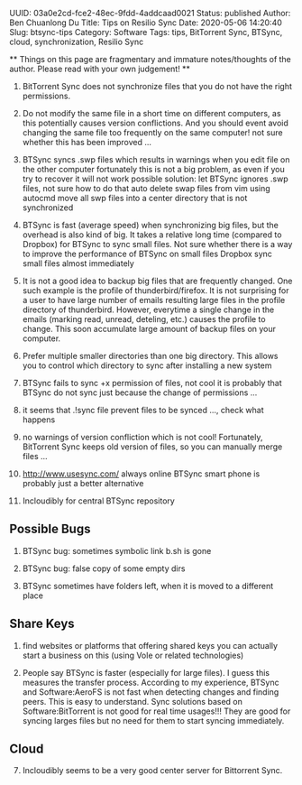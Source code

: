 UUID: 03a0e2cd-fce2-48ec-9fdd-4addcaad0021
Status: published
Author: Ben Chuanlong Du
Title: Tips on Resilio Sync
Date: 2020-05-06 14:20:40
Slug: btsync-tips
Category: Software
Tags: tips, BitTorrent Sync, BTSync, cloud, synchronization, Resilio Sync

**
Things on this page are fragmentary and immature notes/thoughts of the author. 
Please read with your own judgement!
**
 
1. BitTorrent Sync does not synchronize files that you do not have the right permissions.

2. Do not modify the same file in a short time on different computers,
    as this potentially causes version conflictions.
    And you should event avoid changing the same file too frequently on the same computer!
    not sure whether this has been improved ...

3. BTSync syncs .swp files which results in warnings when you edit file on the other computer
    fortunately this is not a big problem, as even if you try to recover it will not work
    possible solution: let BTSync ignores .swp files, not sure how to do that
    auto delete swap files from vim using autocmd
    move all swp files into a center directory that is not synchronized

4. BTSync is fast (average speed) when synchronizing big files,
    but the overhead is also kind of big.
    It takes a relative long time (compared to Dropbox) for BTSync to sync small files.
    Not sure whether there is a way to improve the performance of BTSync on small files
    Dropbox sync small files almost immediately


5. It is not a good idea to backup big files that are frequently changed.
    One such example is the profile of thunderbird/firefox.
    It is not surprising for a user to have large number of emails resulting large files 
    in the profile directory of thunderbird. 
    However, everytime a single change in the emails (marking read, unread, deteling, etc.) 
    causes the profile to change. 
    This soon accumulate large amount of backup files on your computer.

6. Prefer multiple smaller directories than one big directory.
    This allows you to control which directory to sync after installing a new system 

7. BTSync fails to sync +x permission of files, not cool
    it is probably that BTSync do not sync just because the change of permissions ...

4. it seems that .!sync file prevent files to be synced ..., check what happens

5. no warnings of version confliction which is not cool!
    Fortunately, BitTorrent Sync keeps old version of files, so you can manually merge files ...

6. http://www.usesync.com/ always online BTSync
    smart phone is probably just a better alternative

7. Incloudibly for central BTSync repository

## Possible Bugs

1. BTSync bug: sometimes symbolic link b.sh is gone

2. BTSync bug: false copy of some empty dirs

3. BTSync sometimes have folders left, when it is moved to a different place

## Share Keys

1. find websites or platforms that offering shared keys
    you can actually start a business on this (using Vole or related technologies)

7. People say BTSync is faster (especially for large files).
    I guess this measures the transfer process. 
    According to my experience, BTSync and Software:AeroFS is not fast when detecting changes and finding peers.
    This is easy to understand.
    Sync solutions based on Software:BitTorrent is not good for real time usages!!!
    They are good for syncing larges files but no need for them to start syncing immediately. 

## Cloud

7. Incloudibly seems to be a very good center server for Bittorrent Sync.

